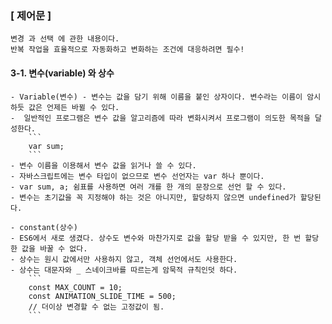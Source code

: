 

### [ 제어문 ]
```
변경 과 선택 에 관한 내용이다.
반복 작업을 효율적으로 자동화하고 변화하는 조건에 대응하려면 필수!
```

#### 3-1. 변수(variable) 와 상수
    - Variable(변수) - 변수는 값을 담기 위해 이름을 붙인 상자이다. 변수라는 이름이 암시하듯 값은 언제든 바뀔 수 있다.
    -  일반적인 프로그램은 변수 값을 알고리즘에 따라 변화시켜서 프로그램이 의도한 목적을 달성한다.
        ```
        var sum;
        ```
    - 변수 이름을 이용해서 변수 값을 읽거나 쓸 수 있다.
    - 자바스크립트에는 변수 타입이 없으므로 변수 선언자는 var 하나 뿐이다.
    - var sum, a; 쉼표를 사용하면 여러 개를 한 개의 문장으로 선언 할 수 있다.
    - 변수는 초기값을 꼭 지정해야 하는 것은 아니지만, 할당하지 않으면 undefined가 할당된다.

    - constant(상수)
    - ES6에서 새로 생겼다. 상수도 변수와 마찬가지로 값을 할당 받을 수 있지만, 한 번 할당한 값을 바꿀 수 없다.
    - 상수는 원시 값에서만 사용하지 않고, 객체 선언에서도 사용한다.
    - 상수는 대문자와 _ 스네이크바를 따르는게 암묵적 규칙인덧 하다.
        ```
        const MAX_COUNT = 10;
        const ANIMATION_SLIDE_TIME = 500;
        // 더이상 변경할 수 없는 고정값이 됨.
        ```